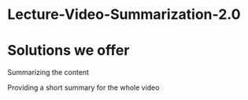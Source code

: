 # Lecture-Video-Summarization-2.0

# Solutions we offer

Summarizing the content

Providing a short summary for the whole video
